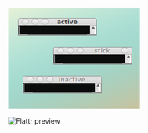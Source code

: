 ![preview](https://github.com/slacknk/themes/blob/master/xfce4/xfwm4-Z0-prelude/files/screen-20140615-082049.png)


![Flattr preview](http://fc05.deviantart.net/fs70/i/2015/019/8/b/flattr_by_deviantn7k1-d6837ad.png "Flattr is an icon theme for Linux desktops")

